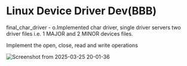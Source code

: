 # Linux Device Driver Dev(BBB)
final_char_driver -
	o.Implemented char driver, single driver servers two driver files i.e. 1 MAJOR and 2 MINOR devices files.
        
Implement the open, close, read and write operations



![Screenshot from 2025-03-25 20-01-36](https://github.com/user-attachments/assets/d4b8060d-e2ed-443e-94b4-071e99a41dd2)






